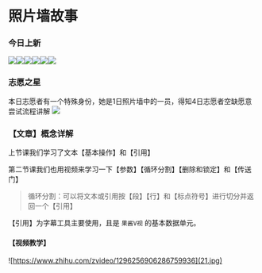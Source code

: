 # 照片墙故事

### 今日上新

![](22.jpg)![](23.jpg)![](24.jpg)![](25.jpg)![](26.jpg)![](27.jpg)

### 志愿之星

本日志愿者有一个特殊身份，她是1日照片墙中的一员，得知4日志愿者空缺愿意尝试流程讲解
![](28.jpg)

### 【文章】概念详解

上节课我们学习了文本【基本操作】和【引用】

第二节课我们也用视频来学习一下【参数】【循环分割】【删除和锁定】和【传送门】

> 循环分割：可以将文本或引用按【段】【行】和【标点符号】进行切分并返回一个【引用】

【引用】为字幕工具主要使用，且是 `果酱V视` 的基本数据单元。

#### 【视频教学】

![https://www.zhihu.com/zvideo/1296256906286759936](21.jpg)